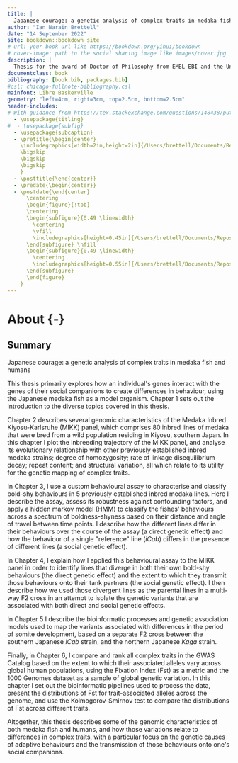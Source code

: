 ```yaml
---
title: |
  Japanese courage: a genetic analysis of complex traits in medaka fish and humans
author: "Ian Narain Brettell"
date: "14 September 2022"
site: bookdown::bookdown_site
# url: your book url like https://bookdown.org/yihui/bookdown
# cover-image: path to the social sharing image like images/cover.jpg
description: |
  Thesis for the award of Doctor of Philosophy from EMBL-EBI and the University of Cambridge.
documentclass: book
bibliography: [book.bib, packages.bib]
#csl: chicago-fullnote-bibliography.csl
mainfont: Libre Baskerville
geometry: "left=4cm, right=3cm, top=2.5cm, bottom=2.5cm"
header-includes:
# With guidance from https://tex.stackexchange.com/questions/148438/putting-two-images-beside-each-other
  - \usepackage{titling}
#  - \usepackage{subfig}
  - \usepackage{subcaption}
  - \pretitle{\begin{center}
    \includegraphics[width=2in,height=2in]{/Users/brettell/Documents/Repositories/PhD-thesis/book/figs/title/Arms_PembrokeCollege_Cambridge.pdf}\LARGE\\
    \bigskip
    \bigskip
    \bigskip
    }
  - \posttitle{\end{center}}
  - \predate{\begin{center}}
  - \postdate{\end{center}
      \centering
      \begin{figure}[!tpb]
      \centering
      \begin{subfigure}{0.49 \linewidth}
        \centering
        \vfill
        \includegraphics[height=0.45in]{/Users/brettell/Documents/Repositories/PhD-thesis/book/figs/title/cambridge_university2.pdf}
      \end{subfigure} \hfill
      \begin{subfigure}{0.49 \linewidth}
        \centering
        \includegraphics[height=0.55in]{/Users/brettell/Documents/Repositories/PhD-thesis/book/figs/title/EMBL_EBI_Logo_black.pdf}
      \end{subfigure}
      \end{figure}
    }
---
```


# About {-}

## Summary

Japanese courage: a genetic analysis of complex traits in medaka fish and humans

This thesis primarily explores how an individual's genes interact with the genes of their social companions to create differences in behaviour, using the Japanese medaka fish as a model organism. Chapter 1 sets out the introduction to the diverse topics covered in this thesis. 

Chapter 2 describes several genomic characteristics of the Medaka Inbred Kiyosu-Karlsruhe (MIKK) panel, which comprises 80 inbred lines of medaka that were bred from a wild population residing in Kiyosu, southern Japan. In this chapter I plot the inbreeding trajectory of the MIKK panel, and analyse its evolutionary relationship with other previously established inbred medaka strains; degree of homozygosity; rate of linkage disequilibrium decay; repeat content; and structural variation, all which relate to its utility for the genetic mapping of complex traits.

In Chapter 3, I use a custom behavioural assay to characterise and classify bold-shy behaviours in 5 previously established inbred medaka lines. Here I describe the assay, assess its robustness against confounding factors, and apply a hidden markov model (HMM) to classify the fishes' behaviours across a spectrum of boldness-shyness based on their distance and angle of travel between time points. I describe how the different lines differ in their behaviours over the course of the assay (a direct genetic effect) and how the behaviour of a single "reference" line (*iCab*) differs in the presence of different lines (a social genetic effect).

In Chapter 4, I explain how I applied this behavioural assay to the MIKK panel in order to identify lines that diverge in both their own bold-shy behaviours (the direct genetic effect) and the extent to which they transmit those behaviours onto their tank partners (the social genetic effect). I then describe how we used those divergent lines as the parental lines in a multi-way F2 cross in an attempt to isolate the genetic variants that are associated with both direct and social genetic effects.

In Chapter 5 I describe the bioinformatic processes and genetic association models used to map the variants associated with differences in the period of somite development, based on a separate F2 cross between the southern Japanese *iCab* strain, and the northern Japanese *Kaga* strain. 

Finally, in Chapter 6, I compare and rank all complex traits in the GWAS Catalog based on the extent to which their associated alleles vary across global human populations, using the Fixation Index (Fst) as a metric and the 1000 Genomes dataset as a sample of global genetic variation. In this chapter I set out the bioinformatic pipelines used to process the data, present the distributions of Fst for trait-associated alleles across the genome, and use the Kolmogorov-Smirnov test to compare the distributions of Fst across different traits.

Altogether, this thesis describes some of the genomic characteristics of both medaka fish and humans, and how those variations relate to differences in complex traits, with a particular focus on the genetic causes of adaptive behaviours and the transmission of those behaviours onto one's social companions.

